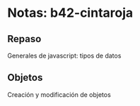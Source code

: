 # Notas: b42-cintaroja
## Repaso
Generales de javascript: tipos de datos 
## Objetos
Creación y modificación de objetos
